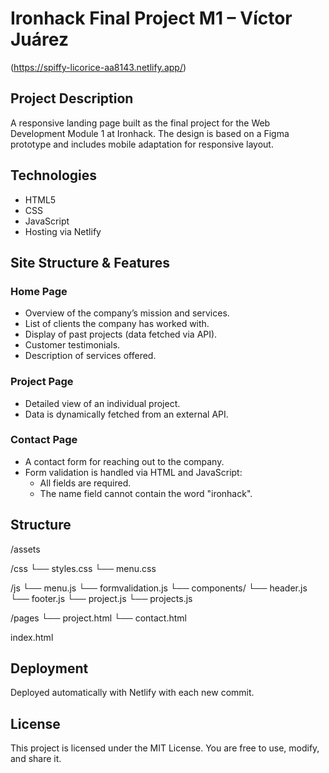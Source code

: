 # Ironhack Final Project M1 – Víctor Juárez

(https://spiffy-licorice-aa8143.netlify.app/)

## Project Description

A responsive landing page built as the final project for the Web Development Module 1 at Ironhack. The design is based on a Figma prototype and includes mobile adaptation for responsive layout.

## Technologies

- HTML5
- CSS
- JavaScript
- Hosting via Netlify

## Site Structure & Features

### Home Page

- Overview of the company’s mission and services.
- List of clients the company has worked with.
- Display of past projects (data fetched via API).
- Customer testimonials.
- Description of services offered.

### Project Page

- Detailed view of an individual project.
- Data is dynamically fetched from an external API.

### Contact Page

- A contact form for reaching out to the company.
- Form validation is handled via HTML and JavaScript:
  - All fields are required.
  - The name field cannot contain the word "ironhack".

## Structure

/assets

/css
└── styles.css
└── menu.css

/js
└── menu.js
└── formvalidation.js
└── components/
└── header.js
└── footer.js
└── project.js
└── projects.js

/pages
└── project.html
└── contact.html

index.html

## Deployment

Deployed automatically with Netlify with each new commit.

## License

This project is licensed under the MIT License. You are free to use, modify, and share it.
